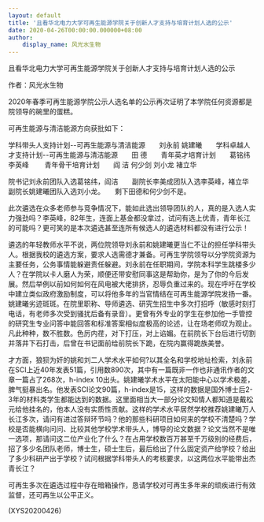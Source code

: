 ```yaml
---
layout: default
title: '且看华北电力大学可再生能源学院关于创新人才支持与培育计划人选的公示'
date: 2020-04-26T00:00:00.000000+08:00
author:
    display_name: 风光水生物
---
```


且看华北电力大学可再生能源学院关于创新人才支持与培育计划人选的公示

作者：风光水生物

2020年春季可再生能源学院公示人选名单的公示再次证明了本学院任何资源都是院领导的碗里的蛋糕。

可再生能源与清洁能源方向获批如下：

学科带头人支持计划--可再生能源与清洁能源　　刘永前  姚建曦　　学科卓越人才支持计划--可再生能源与清洁能源　　田  德　　青年英才培育计划　　葛铭纬  李英峰   　　青年骨干培育计划　　阎  洁  何少剑  刘小龙  褚立华

院书记刘永前团队入选葛铭纬，阎洁　　副院长李美成团队入选李英峰，褚立华　　副院长姚建曦团队入选刘小龙。　　剩下田德和何少剑不是。

此次遴选在众多老师参与竞争情况下，能如此选出领导团队的人，真的是入选人实力强劲吗？李英峰，82年生，连面上基金都没拿过，试问有选上优青，青年长江的可能吗？更可笑的是本次遴选甚至连所有候选人的遴选材料都没有进行公示！

遴选的年轻教师水平不说，两位院领导刘永前和姚建曦更当仁不让的担任学科带头人。根据我校的遴选方案，要求人选需德才兼备。可再生学院领导以分学院资源为主要任务，公务事情能躲避责任躲避。刘永前在任职期间，学院本科学生跳楼多少人？在学院以卡人磨人为荣，顺便还带安慰同事这是帮助你，是为了你的今后发展。然后举例以前如何如何在风电被大佬排挤，忍辱负重过来的。现在呼吁在学校中建立类似政府激励制度，可以将他多年的当官情结在可再生能源学院发扬一番。姚建曦劣迹斑斑。在院里职称、导师遴选、研究生招生中多次打招呼（敏感时刻打电话，有老师多次受到骚扰后备有录音）。更曾有外专业的学生在参加他一手管控的研究生专业问答中能回答和标准答案相似度极高的论述，让在场老师叹为观止。凡此种种，数不胜数。色厉内荏，对下打压，对上谄媚。在前院长下台后进行切割并落井下石打击，后曾在书记面前给前院长下跪，在院内赢得跪族美誉。

才方面，狼狈为奸的姚和刘二人学术水平如何?以其全名和学校地址检索，刘永前在SCI上近40年发表51篇，引用数890次，其中有一篇既非一作也非通讯作者的文章一篇占了268次，h-index 10出头。姚建曦学术水平在太阳能中心以学术极差，脾气挺暴出名。他发表SCI论文90篇，h-index是15，这样的数据是国外博士后2-3年的材料类学生都能达到的数据。这里面相当大一部分论文知情人都知道是戴松元给他挂名的，他本人没有实质性贡献。这样的学术水平居然学校推荐姚建曦万人长江多次，请问有进过答辩环节吗？他的那些科研项目如何来的学校不清楚吗？学校是否能横向问问、比较其他学校学术带头人，博导的论文数据？论文当然不是唯一选项，那请问这二位产业化了什么？在占用学校数百万甚至千万级别的经费后，招了多少名团队老师，博士生，硕士生后，最后给出了什么固定资产给学校？给出了多少科研产出于学校？试问根据学科带头人的考核要求，以这两位水平能带出杰青长江？

可再生多次在遴选过程中存在暗箱操作，恳请学校对可再生多年来的顽疾进行有效监督，还可再生以公平正义。

(XYS20200426)

